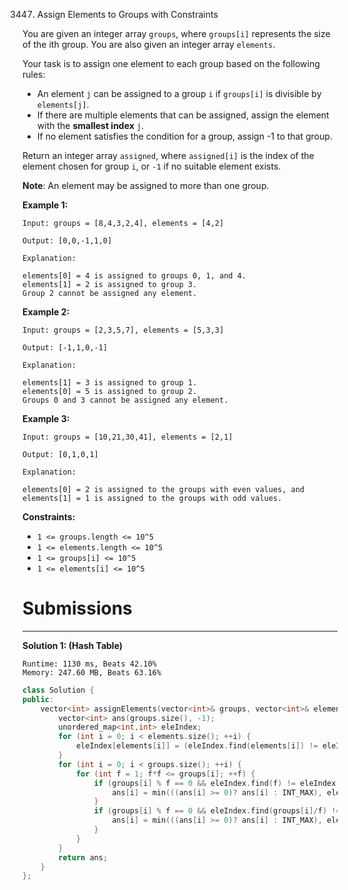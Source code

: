 3447. Assign Elements to Groups with Constraints

You are given an integer array `groups`, where `groups[i]` represents the size of the ith group. You are also given an integer array `elements`.

Your task is to assign one element to each group based on the following rules:

* An element `j` can be assigned to a group `i` if `groups[i]` is divisible by `elements[j]`.
* If there are multiple elements that can be assigned, assign the element with the **smallest index** `j`.
* If no element satisfies the condition for a group, assign -1 to that group.

Return an integer array `assigned`, where `assigned[i]` is the index of the element chosen for group `i`, or `-1` if no suitable element exists.

**Note**: An element may be assigned to more than one group.

 

**Example 1:**
```
Input: groups = [8,4,3,2,4], elements = [4,2]

Output: [0,0,-1,1,0]

Explanation:

elements[0] = 4 is assigned to groups 0, 1, and 4.
elements[1] = 2 is assigned to group 3.
Group 2 cannot be assigned any element.
```

**Example 2:**
```
Input: groups = [2,3,5,7], elements = [5,3,3]

Output: [-1,1,0,-1]

Explanation:

elements[1] = 3 is assigned to group 1.
elements[0] = 5 is assigned to group 2.
Groups 0 and 3 cannot be assigned any element.
```

**Example 3:**
```
Input: groups = [10,21,30,41], elements = [2,1]

Output: [0,1,0,1]

Explanation:

elements[0] = 2 is assigned to the groups with even values, and elements[1] = 1 is assigned to the groups with odd values.
```
 

**Constraints:**

* `1 <= groups.length <= 10^5`
* `1 <= elements.length <= 10^5`
* `1 <= groups[i] <= 10^5`
* `1 <= elements[i] <= 10^5`

# Submissions
---
**Solution 1: (Hash Table)**
```
Runtime: 1130 ms, Beats 42.10%
Memory: 247.60 MB, Beats 63.16%
```
```c++
class Solution {
public:
    vector<int> assignElements(vector<int>& groups, vector<int>& elements) {
        vector<int> ans(groups.size(), -1);
        unordered_map<int,int> eleIndex;
        for (int i = 0; i < elements.size(); ++i) {
            eleIndex[elements[i]] = (eleIndex.find(elements[i]) != eleIndex.end())? min(eleIndex[elements[i]], i): i;
        }
        for (int i = 0; i < groups.size(); ++i) { 
            for (int f = 1; f*f <= groups[i]; ++f) {
                if (groups[i] % f == 0 && eleIndex.find(f) != eleIndex.end()) {
                    ans[i] = min(((ans[i] >= 0)? ans[i] : INT_MAX), eleIndex[f]);
                }
                if (groups[i] % f == 0 && eleIndex.find(groups[i]/f) != eleIndex.end()) {
                    ans[i] = min(((ans[i] >= 0)? ans[i] : INT_MAX), eleIndex[groups[i]/f]);
                }
            }
        }
        return ans;
    }
};
```
